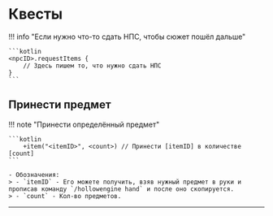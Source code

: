 # Квесты

!!! info "Если нужно что-то сдать НПС, чтобы сюжет пошёл дальше"

    ```kotlin
    <npcID>.requestItems {
        // Здесь пишем то, что нужно сдать НПС
    }
    ```

## Принести предмет

!!! note "Принести определённый предмет"

    ```kotlin
        +item("<itemID>", <count>) // Принести [itemID] в количестве [count]
    ```
    
    - Обозначения: 
    > - `itemID` - Его можете получить, взяв нужный предмет в руки и прописав команду `/hollowengine hand` и после оно скопируется. 
    > - `count` - Кол-во предметов. 

---

